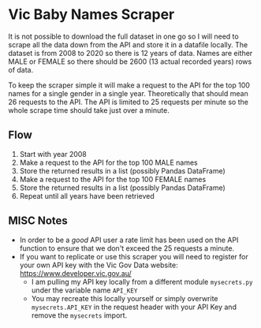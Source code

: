 # Vic Baby Names Scraper

It is not possible to download the full dataset in one go so I will need to scrape all the data down from the API and store it in a datafile locally. The dataset is from 2008 to 2020 so there is 12 years of data. Names are either MALE or FEMALE so there should be 2600 (13 actual recorded years) rows of data. 

To keep the scraper simple it will make a request to the API for the top 100 names for a single gender in a single year. Theoretically that should mean 26 requests to the API. The API is limited to 25 requests per minute so the whole scrape time should take just over a minute. 

## Flow
1. Start with year 2008
2. Make a request to the API for the top 100 MALE names
3. Store the returned results in a list (possibly Pandas DataFrame)
4. Make a request to the API for the top 100 FEMALE names 
5. Store the returned results in a list (possibly Pandas DataFrame)
6. Repeat until all years have been retrieved

## MISC Notes
- In order to be a _good_ API user a rate limit has been used on the API function to ensure that we don't exceed the 25 requests a minute.
- If you want to replicate or use this scraper you will need to register for your own API key with the Vic Gov Data website: https://www.developer.vic.gov.au/
  - I am pulling my API key locally from a different module `mysecrets.py` under the variable name `API_KEY`
  - You may recreate this locally yourself or simply overwrite `mysecrets.API_KEY` in the request header with your API Key and remove the `mysecrets` import.